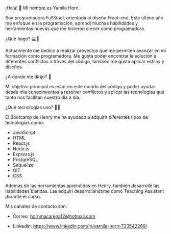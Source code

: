 ¡Hola! 👋 Mi nombre es Yamila Horn.

Soy programadora FullStack orientada al diseño Front-end.
Este último año me enfoqué en la programación, aprendí muchas habilidades y herramientas nuevas que me hicieron crecer como programadora. 

¿Qué hago? 💻💼

Actualmente me dedico a realizar proyectos que me permiten avanzar en mi formación como programadora. Me gusta poder encontrar la solución a diferentes conflictos a través del código, también me gusta aplicar estilos y diseños.

¿A dónde me dirijo? 🚀

Mi objetivo principal es estar en este mundo del código y poder ayudar desde mis conocimientos a resolver conflictos y aplicar las tecnologías que tanto nos facilitan nuestro día a día. 

¿Qué tecnologías uso? 👨‍💻

El Bootcamp de Henry me ha ayudado a adquirir diferentes tipos de tecnologías como:

- JavaScript
- HTML
- React.js
- Node.js
- Express.js
- PostgreSQL
- Sequelize
- GIT
- CSS

Además de las herramientas aprendidas en Henry, también desarrollé las habilidades blandas. Las adquirí desarrollándome como Teaching Assistant durante el curso.

Mis canales de contacto son: 

- Correo: hornmacarena12@hotmail.com

- Linkedln: https://www.linkedin.com/in/yamila-horn-733542269/

